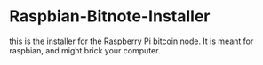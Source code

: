 # Raspbian-Bitnote-Installer
this is the installer for the Raspberry Pi bitcoin node. It is meant for raspbian, and might brick your computer.
